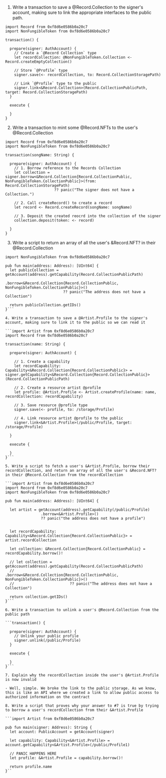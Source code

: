1. Write a transaction to save a @Record.Collection to the signer's account, making sure to link the appropriate interfaces to the public path.

```
import Record from 0xf8d6e0586b0a20c7
import NonFungibleToken from 0xf8d6e0586b0a20c7

transaction() {
  
  prepare(signer: AuthAccount) {
    // Create a `@Record Collection` type
    let recordCollection: @NonFungibleToken.Collection <- Record.createEmptyCollection()

    // Store `@Profile` type
    signer.save(<- recordCollection, to: Record.CollectionStoragePath)
    
    // Link `@Profile` type to the public
    signer.link<&Record.Collection>(Record.CollectionPublicPath, target: Record.CollectionStoragePath)
  }

  execute {

  }
}
```

2. Write a transaction to mint some @Record.NFTs to the user's @Record.Collection

```
import Record from 0xf8d6e0586b0a20c7
import NonFungibleToken from 0xf8d6e0586b0a20c7

transaction(songName: String) {

  prepare(signer: AuthAccount) {
    // 1. Borrow reference to the Records Collection
    let collection = signer.borrow<&Record.Collection{Record.CollectionPublic, NonFungibleToken.CollectionPublic}>(from: Record.CollectionStoragePath)
                      ?? panic("The signer does not have a Collection.")

    // 2. Call createRecord() to create a record
    let record <- Record.createRecord(songName: songName)

    // 3. Deposit the created reocrd into the collection of the signer
    collection.deposit(token: <- record)

  }
}
```

3. Write a script to return an array of all the user's &Record.NFT? in their @Record.Collection

```import Record from 0xf8d6e0586b0a20c7
import NonFungibleToken from 0xf8d6e0586b0a20c7

pub fun main(address: Address): [UInt64] {
  let publicCollection = getAccount(address).getCapability(Record.CollectionPublicPath)
                          .borrow<&Record.Collection{Record.CollectionPublic, NonFungibleToken.CollectionPublic}>()
                          ?? panic("The address does not have a Collection")

  return publicCollection.getIDs()
}```

4. Write a transaction to save a @Artist.Profile to the signer's account, making sure to link it to the public so we can read it

```import Artist from 0xf8d6e0586b0a20c7
import Record from 0xf8d6e0586b0a20c7

transaction(name: String) {

  prepare(signer: AuthAccount) {

    // 1. Create a capability
    let recordCapability: Capability<&Record.Collection{Record.CollectionPublic}> = signer.getCapability<&Record.Collection{Record.CollectionPublic}>(Record.CollectionPublicPath)

    // 2. Create a resource artist @profile
    let profile: @Artist.Profile <- Artist.createProfile(name: name, recordCollection: recordCapability)

    // 3. Save resource @profile type
    signer.save(<- profile, to: /storage/Profile)

    // 4. Link resource artist @profile to the public
    signer.link<&Artist.Profile>(/public/Profile, target: /storage/Profile)

  }

  execute {

  }
}```

5. Write a script to fetch a user's &Artist.Profile, borrow their recordCollection, and return an array of all the user's &Record.NFT? in their @Record.Collection from the recordCollection

```import Artist from 0xf8d6e0586b0a20c7
import Record from 0xf8d6e0586b0a20c7
import NonFungibleToken from 0xf8d6e0586b0a20c7

pub fun main(address: Address): [UInt64] {

  let artist = getAccount(address).getCapability(/public/Profile)
                .borrow<&Artist.Profile>()
                ?? panic("the address does not have a profile")


  let recordCapability: Capability<&Record.Collection{Record.CollectionPublic}> = artist.recordCollection

  let collection: &Record.Collection{Record.CollectionPublic} = recordCapability.borrow()!

  // let collection = getAccount(address).getCapability(Record.CollectionPublicPath)
  //                         .borrow<&Record.Collection{Record.CollectionPublic, NonFungibleToken.CollectionPublic}>()
  //                         ?? panic("The address does not have a Collection")

  return collection.getIDs()
}```

6. Write a transaction to unlink a user's @Record.Collection from the public path

```transaction() {
  
  prepare(signer: AuthAccount) {
    // Unlink your public profile
    signer.unlink(/public/Profile)
  }

  execute {

  }
}```

7. Explain why the recordCollection inside the user's @Artist.Profile is now invalid

- Well, simple. We broke the link to the public storage. As we know, this is like an API where we created a link to allow public access to authorized information on the contract

8. Write a script that proves why your answer to #7 is true by trying to borrow a user's recordCollection from their &Artist.Profile

```import Artist from 0xf8d6e0586b0a20c7

pub fun main(signer: Address): String {
  let account: PublicAccount = getAccount(signer)

  let capability: Capability<&Artist.Profile> = account.getCapability<&Artist.Profile>(/public/Profile1)

  // PANIC HAPPENS HERE
  let profile: &Artist.Profile = capability.borrow()!
  
  return profile.name
}``
